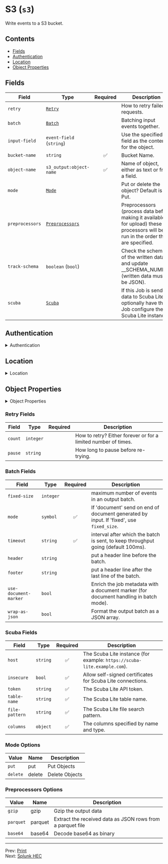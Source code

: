 # S3 (`s3`)

Write events to a S3 bucket.


## Contents

- [Fields](#fields)
- [Authentication](#authentication)
- [Location](#location)
- [Object Properties](#object-properties)




## Fields


| Field | Type | Required | Description |
|---|---|:---:|---|
| `retry` | [`Retry`](#retry-fields) |  | How to retry failed requests. |
| `batch` | [`Batch`](#batch-fields) |  | Batching input events together. |
| `input-field` | `event-field` (`string`) |  | Use the specified field as the content for the object. |
| `bucket-name` | `string` | ✅ | Bucket Name. |
| `object-name` | `s3_output:object-name` | ✅ | Name of object, either as text or from a field. |
| `mode` | [`Mode`](#mode-options) |  | Put or delete the object? Default is Put. |
| `preprocessors` | [`Preprocessors`](#preprocessors-options) |  | Preprocessors (process data before making it available for upload) these processors will be run in the order they are specified. |
| `track-schema` | `boolean` (`bool`) |  | Check the schema of the written data and update __SCHEMA_NUMBER (written data must be JSON). |
| `scuba` | [`Scuba`](#scuba-fields) |  | If this Job is sending data to Scuba Lite, optionally have the Job configure the Scuba Lite instance. |



## Authentication

<details>
<summary>Authentication</summary>


| Field | Type | Required | Description |
|---|---|:---:|---|
| `access-key` | `string` |  | Access Key ID. |
| `secret-key` | `string` |  | Secret Key ID. |
| `security-token` | `string` |  | Security Token. |
| `session-token` | `string` |  | Session Token. |
| `role-arn` | `string` |  | A Role ARN for assuming role using above credentials. |

</details>



## Location

<details>
<summary>Location</summary>


| Field | Type | Required | Description |
|---|---|:---:|---|
| `region` | `string` |  | S3 Region. |
| `endpoint` | `string` |  | S3 Endpoint, if needed. |

</details>



## Object Properties

<details>
<summary>Object Properties</summary>


| Field | Type | Required | Description |
|---|---|:---:|---|
| `disable-object-name-guid` | `boolean` (`bool`) |  | Disable the GUID prefix if you want object name to be treated literally (off for deletes). |
| `guid-prefix` | `string` |  | GUID Prefix, will be prepended to the GUID, the default value is "/". |
| `guid-suffix` | `string` |  | GUID Suffix, will be appended to the GUID if specified. |

</details>





### Retry Fields

| Field | Type | Required | Description |
|---|---|:---:|---|
| `count` | `integer` |  | How to retry? Either forever or for a limited number of times. |
| `pause` | `string` |  | How long to pause before re-trying. |



### Batch Fields

| Field | Type | Required | Description |
|---|---|:---:|---|
| `fixed-size` | `integer` |  | maximum number of events in an output batch. |
| `mode` | `symbol` | ✅ | If 'document' send on end of document generated by input. If 'fixed', use `fixed_size`. |
| `timeout` | `string` | ✅ | interval after which the batch is sent, to keep throughput going (default 100ms). |
| `header` | `string` |  | put a header line before the batch. |
| `footer` | `string` |  | put a header line after the last line of the batch. |
| `use-document-marker` | `bool` |  | Enrich the job metadata with a document marker (for document handling in batch mode). |
| `wrap-as-json` | `bool` |  | Format the output batch as a JSON array. |



### Scuba Fields

| Field | Type | Required | Description |
|---|---|:---:|---|
| `host` | `string` | ✅ | The Scuba Lite instance (for example: `https://scuba-lite.example.com`). |
| `insecure` | `bool` | ✅ | Allow self-signed certificates for Scuba Lite connections. |
| `token` | `string` | ✅ | The Scuba Lite API token. |
| `table-name` | `string` | ✅ | The Scuba Lite table name. |
| `file-pattern` | `string` | ✅ | The Scuba Lite file search pattern. |
| `columns` | `object` | ✅ | The columns specified by name and type. |





### Mode Options

| Value | Name | Description |
|---|---|---|
| `put` | put | Put Objects |
| `delete` | delete | Delete Objects |



### Preprocessors Options

| Value | Name | Description |
|---|---|---|
| `gzip` | gzip | Gzip the output data |
| `parquet` | parquet | Extract the received data as JSON rows from a parquet file |
| `base64` | base64 | Decode base64 as binary |




---
Prev: [Print](print.md)  
Next: [Splunk HEC](splunk-hec.md)  
